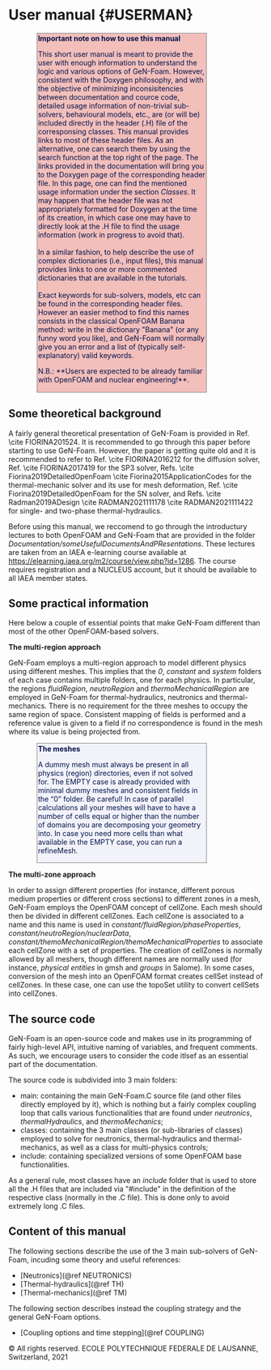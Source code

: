 # User manual {#USERMAN}

<div class="border-box" style='padding:0.1em; margin-left: 4em;  margin-right: 8em;  border: 1px solid gray; background-color:#f2bfbb; color:#05134a'>
<b>Important note on how to use this manual</b>

This short user manual is meant to provide the user with enough information to understand the logic and various options of GeN-Foam. However, consistent with the Doxygen philosophy, and with the objective of minimizing inconsisitencies between documentation and cource code, detailed usage information of non-trivial sub-solvers, behavioural models, etc., are (or will be) included directly in the header (.H) file of the corresponsing classes. This manual provides links to most of these header files. As an alternative, one can search them by using the search function at the top right of the page. The links provided in the documentation will bring you to the Doxygen page of the corresponding header file. In this page, one can find the mentioned usage information under the section *Classes*. It may happen that the header file was not appropriately formatted for Doxygen at the time of its creation, in which case one may have to directly look at the .H file to find the usage information (work in progress to avoid that).
<br><br> In a similar fashion, to help describe the use of complex dictionaries (i.e., input files), this manual provides links to one or more commented dictionaries that are available in the tutorials.
<br><br> Exact keywords for sub-solvers, models, etc can be found in the corresponding header files. However an easier method to find this names consists in the classical OpenFOAM Banana method: write in the dictionary "Banana" (or any funny word you like), and GeN-Foam will normally give you an error and a list of (typically self-explanatory) valid keywords.
<p>
N.B.: **Users are expected to be already familiar with OpenFOAM and nuclear engineering!**. 
</div>

## Some theoretical background

A fairly general theoretical presentation of GeN-Foam is provided in Ref. \cite FIORINA201524. It is recommended to go through this paper before starting to use GeN-Foam. However, the paper is getting quite old and it is recommended to refer to Ref. \cite FIORINA2016212  for the diffusion solver, Ref. \cite FIORINA2017419 for the SP3 solver, Refs. \cite Fiorina2019DetailedOpenFoam \cite Fiorina2015ApplicationCodes for the thermal-mechanic solver and its use for mesh deformation, Ref. \cite Fiorina2019DetailedOpenFoam for the SN solver, and Refs. \cite Radman2019ADesign \cite RADMAN2021111178 \cite RADMAN2021111422 for single- and two-phase thermal-hydraulics.

Before using this manual, we reccomend to go through the introductury lectures to both OpenFOAM and GeN-Foam that are provided in the folder *Documentation/someUsefulDocumentsAndPResentations*. These lectures are taken from an IAEA e-learning course available at https://elearning.iaea.org/m2/course/view.php?id=1286. The course requires registration and a NUCLEUS account, but it should be available to all IAEA member states. 

## Some practical information

Here below a couple of essential points that make GeN-Foam different than most of the other OpenFOAM-based solvers.

**The multi-region approach**

GeN-Foam employs a  multi-region approach to model different physics using different meshes. This implies that the *0*, *constant* and *system* folders of each case contains multiple folders, one for each physics. In particular, the regions *fluidRegion*, *neutroRegion* and *thermoMechanicalRegion* are employed in GeN-Foam for thermal-hydraulics, neutronics and thermal-mechanics. There is no requirement for the three meshes to occupy the same region of space. Consistent mapping of fields is performed and a reference value is given to a field if no correspondence is found in the mesh where its value is being projected from.

<div class="border-box" style='padding:0.1em; margin-left: 4em;  margin-right: 8em;  border: 1px solid gray; background-color:#f2f3fa; color:#05134a'>
<b>The meshes</b>

A dummy mesh must always be present in all physics (region) directories, even if not solved for. The EMPTY case is already provided with minimal dummy meshes and consistent fields in the “0” folder. Be careful! In case of parallel calculations all your meshes will have to have a number of cells equal or higher than the number of domains you are decomposing your geometry into. In case you need more cells than what available in the EMPTY case, you can run a refineMesh.
</div>


**The multi-zone approach**

In order to assign different properties (for instance, different porous medium properties or different cross sections) to different zones in a mesh, GeN-Foam employs the OpenFOAM concept of cellZone. Each mesh should then be divided in different cellZones. Each cellZone is associated to a name and this name is used in *constant/fluidRegion/phaseProperties*, *constant/neutroRegion/nuclearData*, *constant/themoMechanicalRegion/themoMechanicalProperties* to associate each cellZone with a set of properties. The creation of cellZones is normally allowed by all meshers, though different names are normally used (for instance, *physical entities* in gmsh and *groups* in Salome). In some cases, conversion of the mesh into an OpenFOAM format creates cellSet instead of cellZones. In these case, one can use the topoSet utility to convert cellSets into cellZones.

## The source code

GeN-Foam is an open-source code and makes use in its programming of fairly high-level API, intuitive naming of variables, and frequent comments. As such, we encourage users to consider the code itlsef as an essential part of the documentation. 

The source code is subdivided into 3 main folders:
* main: containing the main  GeN-Foam.C source file (and other files directly employed by it), which is nothing but a fairly complex  coupling loop that calls various functionalities that are found under  *neutronics*, *thermalHydraulics*, and *thermoMechanics*;
* classes: containing the 3 main classes (or sub-libraries of classes)  employed to solve for neutronics, thermal-hydraulics and thermal-mechanics, as well as a class for multi-physics controls;
* include: containing specialized versions of some OpenFOAM base functionalities.

As a general rule, most classes have an *include* folder that is used to store all the .H files that are included via "#include" in the definition of the respective class (normally in the .C file). This is done only to avoid extremely long .C files.


## Content of this manual

The following sections describe the use of the 3 main sub-solvers of GeN-Foam, incuding some theory and useful references:
* [Neutronics](@ref NEUTRONICS)
* [Thermal-hydraulics](@ref TH)
* [Thermal-mechanics](@ref TM)

The following section describes instead the coupling strategy and the general GeN-Foam options.

* [Coupling options and time stepping](@ref COUPLING)




© All rights reserved. ECOLE POLYTECHNIQUE FEDERALE DE LAUSANNE, Switzerland, 2021